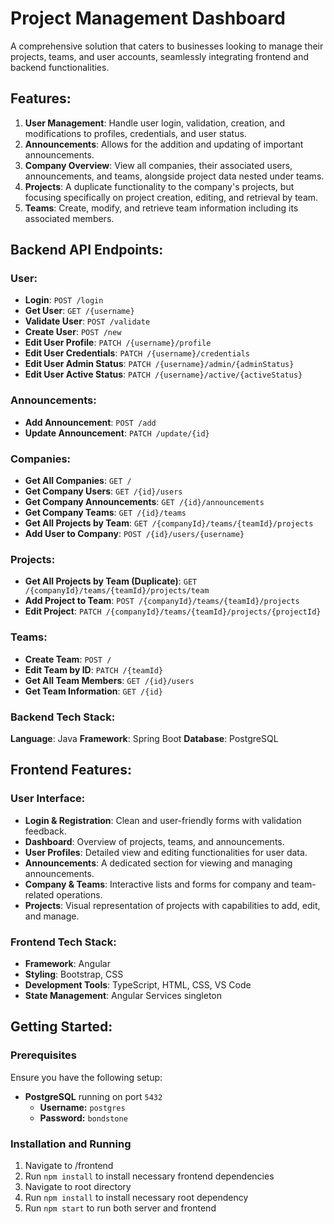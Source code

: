 # Project Management Dashboard

A comprehensive solution that caters to businesses looking to manage their projects, teams, and user accounts, seamlessly integrating frontend and backend functionalities.

## Features:

1. **User Management**: Handle user login, validation, creation, and modifications to profiles, credentials, and user status.
2. **Announcements**: Allows for the addition and updating of important announcements.
3. **Company Overview**: View all companies, their associated users, announcements, and teams, alongside project data nested under teams.
4. **Projects**: A duplicate functionality to the company's projects, but focusing specifically on project creation, editing, and retrieval by team.
5. **Teams**: Create, modify, and retrieve team information including its associated members.

## Backend API Endpoints:

### User:

- **Login**: `POST /login`
- **Get User**: `GET /{username}`
- **Validate User**: `POST /validate`
- **Create User**: `POST /new`
- **Edit User Profile**: `PATCH /{username}/profile`
- **Edit User Credentials**: `PATCH /{username}/credentials`
- **Edit User Admin Status**: `PATCH /{username}/admin/{adminStatus}`
- **Edit User Active Status**: `PATCH /{username}/active/{activeStatus}`

### Announcements:

- **Add Announcement**: `POST /add`
- **Update Announcement**: `PATCH /update/{id}`

### Companies:

- **Get All Companies**: `GET /`
- **Get Company Users**: `GET /{id}/users`
- **Get Company Announcements**: `GET /{id}/announcements`
- **Get Company Teams**: `GET /{id}/teams`
- **Get All Projects by Team**: `GET /{companyId}/teams/{teamId}/projects`
- **Add User to Company**: `POST /{id}/users/{username}`

### Projects:

- **Get All Projects by Team (Duplicate)**: `GET /{companyId}/teams/{teamId}/projects/team`
- **Add Project to Team**: `POST /{companyId}/teams/{teamId}/projects`
- **Edit Project**: `PATCH /{companyId}/teams/{teamId}/projects/{projectId}`

### Teams:

- **Create Team**: `POST /`
- **Edit Team by ID**: `PATCH /{teamId}`
- **Get All Team Members**: `GET /{id}/users`
- **Get Team Information**: `GET /{id}`

### Backend Tech Stack:

**Language**: Java
**Framework**: Spring Boot
**Database**: PostgreSQL

## Frontend Features:

### User Interface:

- **Login & Registration**: Clean and user-friendly forms with validation feedback.
- **Dashboard**: Overview of projects, teams, and announcements.
- **User Profiles**: Detailed view and editing functionalities for user data.
- **Announcements**: A dedicated section for viewing and managing announcements.
- **Company & Teams**: Interactive lists and forms for company and team-related operations.
- **Projects**: Visual representation of projects with capabilities to add, edit, and manage.

### Frontend Tech Stack:

- **Framework**: Angular
- **Styling**: Bootstrap, CSS
- **Development Tools**: TypeScript, HTML, CSS, VS Code
- **State Management**: Angular Services singleton

## Getting Started:

### Prerequisites

Ensure you have the following setup:

- **PostgreSQL** running on port `5432`
  - **Username:** `postgres`
  - **Password:** `bondstone`

### Installation and Running

1. Navigate to /frontend
2. Run `npm install` to install necessary frontend dependencies
3. Navigate to root directory
4. Run `npm install` to install necessary root dependency
5. Run `npm start` to run both server and frontend
